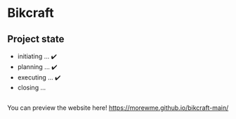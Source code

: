 # Bikcraft

## Project state
- initiating  ... ✔️
- planning    ... ✔️
- executing   ... ✔️
- closing     ...

##
You can preview the website here!
https://morewme.github.io/bikcraft-main/
